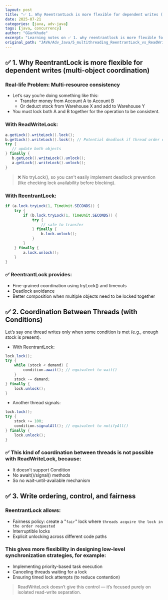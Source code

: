 ```yaml
---
layout: post
title: "✅ 1. Why ReentrantLock is more flexible for dependent writes (multiobject coordination)"
date: 2025-07-21
categories: [java, adv-java]
tags: [java, concurrency]
author: "GGurkhude"
excerpt: "Learning notes on ✅ 1. why reentrantlock is more flexible for dependent writes (multiobject coordination)"
original_path: "JAVA/Adv_Java/5_multithreading_ReentrantLock_vs_ReadWriteLock_VS_stampedLock_vs_SemaphoreLock_.md"
---
```


## ✅ 1. Why ReentrantLock is more flexible for dependent writes (multi-object coordination)
### Real-life Problem: Multi-resource consistency
- Let’s say you’re doing something like this:
   - Transfer money from Account A to Account B
   - Or deduct stock from Warehouse X and add to Warehouse Y
- You must lock both A and B together for the operation to be consistent.

### With ReadWriteLock:
```java
a.getLock().writeLock().lock();
b.getLock().writeLock().lock(); // Potential deadlock if thread order differs
try {
   // update both objects
} finally {
   b.getLock().writeLock().unlock();
   a.getLock().writeLock().unlock();
}
```
>❌ No tryLock(), so you can't easily implement deadlock prevention (like checking lock availability before blocking).
### With ReentrantLock:
```java
if (a.lock.tryLock(1, TimeUnit.SECONDS)) {
    try {
        if (b.lock.tryLock(1, TimeUnit.SECONDS)) {
            try {
                // safe to transfer
            } finally {
                b.lock.unlock();
            }
        }
    } finally {
        a.lock.unlock();
    }
}
```
### ✅ ReentrantLock provides:
- Fine-grained coordination using tryLock() and timeouts
- Deadlock avoidance
- Better composition when multiple objects need to be locked together
## ✅ 2. Coordination Between Threads (with Conditions)
Let’s say one thread writes only when some condition is met (e.g., enough stock is present).
- With ReentrantLock:
```java
lock.lock();
try {
    while (stock < demand) {
        condition.await(); // equivalent to wait()
    }
    stock -= demand;
} finally {
    lock.unlock();
}
```
- Another thread signals:
```java
lock.lock();
try {
    stock += 100;
    condition.signalAll(); // equivalent to notifyAll()
} finally {
    lock.unlock();
}
```
### ✅ This kind of coordination between threads is not possible with ReadWriteLock, because:
- It doesn’t support Condition
- No await()/signal() methods
- So no wait-until-available mechanism

## ✅ 3. Write ordering, control, and fairness
### ReentrantLock allows:

- Fairness policy: create a "`fair`" lock where `threads acquire the lock in the order requested`
- Interruptible locks
- Explicit unlocking across different code paths
### This gives more flexibility in designing low-level synchronization strategies, for example:
- Implementing priority-based task execution
- Canceling threads waiting for a lock
- Ensuring timed lock attempts (to reduce contention)
> ReadWriteLock doesn’t give this control — it’s focused purely on isolated read-write separation.
